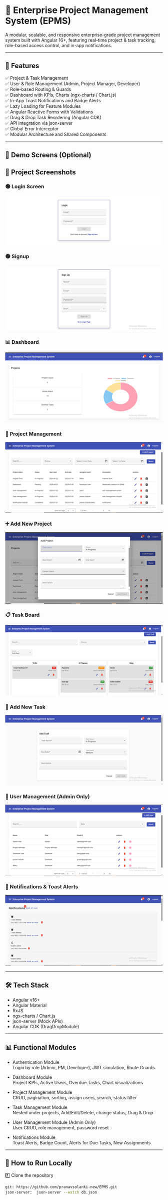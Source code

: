 # 🚀 Enterprise Project Management System (EPMS)

A modular, scalable, and responsive enterprise-grade project management system built with Angular 16+, featuring real-time project & task tracking, role-based access control, and in-app notifications.

---

## 📌 Features
✅ Project & Task Management  
✅ User & Role Management (Admin, Project Manager, Developer)  
✅ Role-based Routing & Guards  
✅ Dashboard with KPIs, Charts (ngx-charts / Chart.js)  
✅ In-App Toast Notifications and Badge Alerts  
✅ Lazy Loading for Feature Modules  
✅ Angular Reactive Forms with Validations  
✅ Drag & Drop Task Reordering (Angular CDK)  
✅ API integration via json-server  
✅ Global Error Interceptor  
✅ Modular Architecture and Shared Components  

---

## 📸 Demo Screens (Optional)
## 📸 Project Screenshots

### 🟢 Login Screen
![Login](screenshots/login.png)

### 🟢 Signup
![SignUp](screenshots/signup.png)

### 📊 Dashboard
![Dashboard](screenshots/dashboard.png)

### 📁 Project Management
![Projects](screenshots/project.png)

### ➕ Add New Project
![Add Project](screenshots/addproject.png)

### 📋 Task Board
![Tasks](screenshots/task.png)

### 📝 Add New Task
![Add Task](screenshots/addtask.png)

### 👥 User Management (Admin Only)
![Users](screenshots/user.png)

### 🔔 Notifications & Toast Alerts
![Notifications](screenshots/notification.png)

---

## 🛠️ Tech Stack  

- Angular v16+
- Angular Material
- RxJS
- ngx-charts / Chart.js
- json-server (Mock APIs)
- Angular CDK (DragDropModule)

---


## 📊 Functional Modules

- Authentication Module  
  Login by role (Admin, PM, Developer), JWT simulation, Route Guards  

- Dashboard Module  
  Project KPIs, Active Users, Overdue Tasks, Chart visualizations  

- Project Management Module  
  CRUD, pagination, sorting, assign users, search, status filter  

- Task Management Module  
  Nested under projects, Add/Edit/Delete, change status, Drag & Drop  

- User Management Module (Admin Only)  
  User CRUD, role management, password reset  

- Notifications Module  
  Toast Alerts, Badge Count, Alerts for Due Tasks, New Assignments  

---

## 📢 How to Run Locally

1️⃣ Clone the repository  
```bash
git: https://github.com/pranavsolanki-new/EPMS.git
json-server:  json-server --watch db.json 


